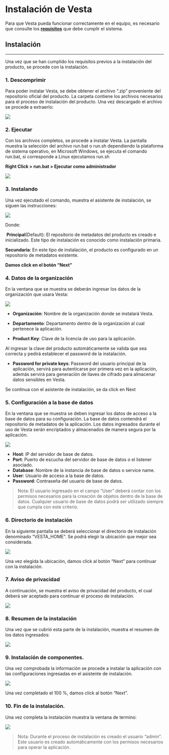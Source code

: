 # Instalación de Vesta


Para que Vesta pueda funcionar correctamente en el equipo, es necesario que consulte los [**requisitos**](/requisitos.md) que debe cumplir el sistema.



## Instalación
---

Una vez que se han cumplido los requisitos previos a la instalación del producto, se procede con la instalación.

### 1. Descomprimir

Para poder instalar Vesta, se debe obtener el archivo “.zip” proveniente del repositorio oficial del producto. La carpeta contiene los archivos necesarios para el proceso de instalación del producto.
Una vez descargado el archivo se procede a extraerlo:​

![](/img/instalacion/win.jpg)


### 2. Ejecutar
Con los archivos completos, se procede a instalar Vesta. La pantalla muestra la selección del archivo run.bat o run.sh dependiendo la plataforma de sistema operativo, en Microsoft Windows, se ejecuta el comando run.bat, si corresponde a Linux ejecutamos run.sh



**Right Click  > run.bat > Ejecutar como administrador**

![](/img/instalacion/ejec.jpg)

### 3. Instalando

Una vez ejecutado el comando, muestra el asistente de instalación, se siguen las instrucciones:


![](/img/instalacion/1welcome.jpg)

Donde:

​
**Principal**(Default): El repositorio de metadatos del producto es creado e inicializado. Este tipo de instalación es conocido como instalación primaria. 


**Secundaria**: En este tipo de instalación, el producto es configurado en un repositorio de metadatos existente.



**Damos  click  en el botón “Next”**

### 4. Datos de la organización
En la ventana que se muestra se deberán ingresar los datos de la organización que usara Vesta:


![](/img/instalacion/2actv.jpg)


- **Organización**: Nombre de la organización donde se instalará Vesta.

- **Departamento**: Departamento dentro de la organización al cual pertenece la aplicación.


- **Product Key**: Clave de la licencia de uso para la aplicación.

Al ingresar la clave del producto automáticamente se valida que sea correcta y pedirá establecer el password de la instalación.

- **Password  for private keys**: Password del usuario principal de la aplicación, servirá para autenticarse por primera vez en la aplicación, además servirá para generación de llaves de cifrado para almacenar datos sensibles en Vesta.

Se continua con el asistente de instalación, se da click en Next

### 5. Configuración a la base de datos

En la ventana que se muestra se deben ingresar los datos de acceso a la base de datos para su configuración.
La base de datos contendrá el repositorio de metadatos de la aplicación. Los datos ingresados durante el uso de Vesta serán encriptados y almacenados de manera segura por la aplicación.

![](/img/instalacion/3based.png)



- **Host**: IP del servidor de base de datos.
- **Port**: Puerto de escucha del servidor de base de datos o el listener asociado.
- **Database**: Nombre de la instancia de base de datos o service name.
- **User**: Usuario de acceso a la base de datos.
- **Password**: Contraseña del usuario de base de datos. 



> Nota: El usuario ingresado en el campo “User” deberá contar con los permisos necesarios para la creación de objetos dentro de la base de datos. Cualquier usuario de base de datos podrá ser utilizado siempre que cumpla con este criterio.

### 6. Directorio de instalación

En la siguiente pantalla se deberá seleccionar el directorio de instalación denominado “VESTA_HOME”. Se podrá elegir la ubicación que mejor sea considerada.

![](/img/instalacion/4directorio.jpg)

Una vez elegida la ubicación, damos click al botón “Next” para continuar con la instalación.

### 7. Aviso de privacidad

A continuación, se muestra el aviso de privacidad del producto, el cual deberá ser aceptado para continuar el proceso de instalación.


![](/img/instalacion/5privacidad.jpg)

### 8. Resumen de la instalación

Una vez que se cubrió esta parte de la instalación, muestra el resumen de los datos ingresados:

![](/img/instalacion/6resumen.jpg)

### 9. Instalación de componentes.

Una vez comprobada la información se procede a instalar la aplicación con las configuraciones ingresadas en el asistente de instalación.


![](/img/instalacion/7inst.jpg)

Una vez completado el 100 %, damos click  al botón “Next”.

### 10. Fin de la instalación.

Una vez completa la instalación muestra la ventana de termino:

![](/img/instalacion/8fin.jpg)

> Nota: Durante el proceso de instalación es creado el usuario “admin”. Este usuario es creado automáticamente con los permisos necesarios para operar la aplicación.


  


